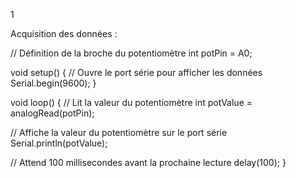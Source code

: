 1

Acquisition des données :

// Définition de la broche du potentiomètre
int potPin = A0;

void setup() {
  // Ouvre le port série pour afficher les données
  Serial.begin(9600);
}

void loop() {
  // Lit la valeur du potentiomètre
  int potValue = analogRead(potPin);

  // Affiche la valeur du potentiomètre sur le port série
  Serial.println(potValue);

  // Attend 100 millisecondes avant la prochaine lecture
  delay(100);
}
